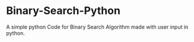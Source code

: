 # Binary-Search-Python
A simple python Code for Binary Search Algorithm made with user input in python.
